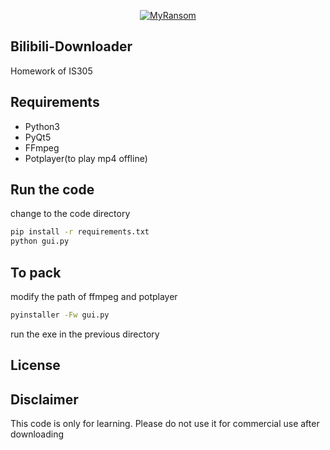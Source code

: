<p align="center">
  <a href="https://github.com/entropy2333/Bilibili-Downloader">
    <img
      alt="MyRansom"
      src="https://pic.images.ac.cn/image/5ea2589789cd1.html"
    />
  </a>
</p>

## Bilibili-Downloader

Homework of IS305

## Requirements

- Python3
- PyQt5
- FFmpeg
- Potplayer(to play mp4 offline)

## Run the code

change to the code directory
```sh
pip install -r requirements.txt
python gui.py
```

## To pack

modify the path of ffmpeg and potplayer
```sh
pyinstaller -Fw gui.py
```
run the exe in the previous directory

## License

## Disclaimer

This code is only for learning. Please do not use it for commercial use after downloading